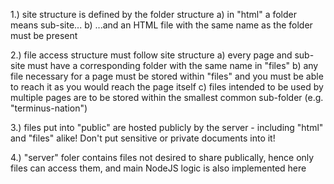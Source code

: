 1.) site structure is defined by the folder structure
      a) in "html" a folder means sub-site...
      b) ...and an HTML file with the same name as the folder must be present

2.) file access structure must follow site structure
      a) every page and sub-site must have a corresponding folder with the
          same name in "files"
      b) any file necessary for a page must be stored within "files" and you
          must be able to reach it as you would reach the page itself
      c) files intended to be used by multiple pages are to be stored within
          the smallest common sub-folder (e.g. "terminus-nation")

3.) files put into "public" are hosted publicly by the server - including "html"
      and "files" alike! Don't put sensitive or private documents into it!

4.) "server" foler contains files not desired to share publically, hence
    only files can access them, and main NodeJS logic is also implemented here
